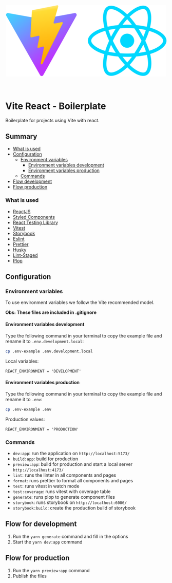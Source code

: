 <center>
  <img src=".gitlab/assets/logo-vite-react.svg" alt="A logo vite and react" width="500" />
</center>
<br /><br />

# Vite React - Boilerplate
Boilerplate for projects using Vite with react.

## Summary
- [What is used](#what-is-used)
- [Configuration](#configuration)
  - [Environment variables](#environment-variables)
    - [Environment variables development](#environment-variables-development)
    - [Environment variables production](#environment-variables-production)
  - [Commands](#commands)
- [Flow development](#flow-for-development)
- [Flow production](#flow-for-production)


### What is used

- [ReactJS](https://reactjs.org/)
- [Styled Components](https://styled-components.com/)
- [React Testing Library](https://testing-library.com/docs/react-testing-library/intro)
- [Vitest](https://vitest.dev/)
- [Storybook](https://storybook.js.org/)
- [Eslint](https://eslint.org/)
- [Prettier](https://prettier.io/)
- [Husky](https://github.com/typicode/husky)
- [Lint-Staged](https://github.com/okonet/lint-staged)
- [Plop](https://plopjs.com/)

## Configuration
### Environment variables
To use environment variables we follow the
Vite recommended model.

**Obs: These files are included in .gitignore**

#### Environment variables development
Type the following command in your terminal to copy the example file and
rename it to `.env.development.local`:
```bash
cp .env-example .env.development.local
```
Local variables:
```
REACT_ENVIRONMENT = 'DEVELOPMENT'
```
#### Environment variables production
Type the following command in your terminal to copy the example file and
rename it to `.env`:
```bash
cp .env-example .env
```
Production values:
```
REACT_ENVIRONMENT = 'PRODUCTION'
```

### Commands
* `dev:app`: run the application on `http://localhost:5173/`
* `build:app`: build for production
* `preview:app`: build for production and start a local server `http://localhost:4173/`
* `lint`: runs the linter in all components and pages
* `format`: runs prettier to format all components and pages
* `test`: runs vitest in watch mode
* `test:coverage`: runs vitest with coverage table
* `generate`: runs plop to generate component files
* `storybook`: runs storybook on `http://localhost:6006/`
* `storybook:build`: create the production build of storybook

## Flow for development
1. Run the `yarn generate` command and fill in the options
2. Start the `yarn dev:app` command
## Flow for production
1. Run the `yarn preview:app` command
2. Publish the files


